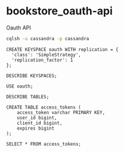 # bookstore_oauth-api

Oauth API

```bash
cqlsh -u cassandra -p cassandra
```

```cqlsh
CREATE KEYSPACE oauth WITH replication = {
  'class': 'SimpleStrategy',
  'replication_factor': 1
};
```

```cqlsh
DESCRIBE KEYSPACES;
```

```cqlsh
USE oauth;
```

```cqlsh
DESCRIBE TABLES;
```

```cqlsh
CREATE TABLE access_tokens (
    access_token varchar PRIMARY KEY,
    user_id bigint,
    client_id bigint,
    expires bigint
);
```

```cqlsh
SELECT * FROM access_tokens;
```
